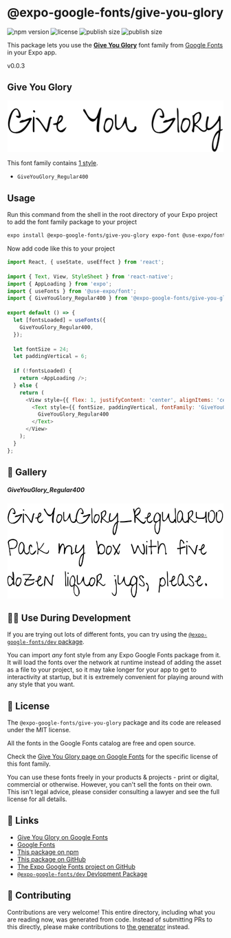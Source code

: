 # @expo-google-fonts/give-you-glory

![npm version](https://flat.badgen.net/npm/v/@expo-google-fonts/give-you-glory)
![license](https://flat.badgen.net/github/license/expo/google-fonts)
![publish size](https://flat.badgen.net/packagephobia/install/@expo-google-fonts/give-you-glory)
![publish size](https://flat.badgen.net/packagephobia/publish/@expo-google-fonts/give-you-glory)

This package lets you use the [**Give You Glory**](https://fonts.google.com/specimen/Give+You+Glory) font family from [Google Fonts](https://fonts.google.com/) in your Expo app.

v0.0.3

## Give You Glory

![Give You Glory](./font-family.png)

This font family contains [1 style](#-gallery).

- `GiveYouGlory_Regular400`

## Usage

Run this command from the shell in the root directory of your Expo project to add the font family package to your project
```sh
expo install @expo-google-fonts/give-you-glory expo-font @use-expo/font
```

Now add code like this to your project
```js
import React, { useState, useEffect } from 'react';

import { Text, View, StyleSheet } from 'react-native';
import { AppLoading } from 'expo';
import { useFonts } from '@use-expo/font';
import { GiveYouGlory_Regular400 } from '@expo-google-fonts/give-you-glory';

export default () => {
  let [fontsLoaded] = useFonts({
    GiveYouGlory_Regular400,
  });

  let fontSize = 24;
  let paddingVertical = 6;

  if (!fontsLoaded) {
    return <AppLoading />;
  } else {
    return (
      <View style={{ flex: 1, justifyContent: 'center', alignItems: 'center' }}>
        <Text style={{ fontSize, paddingVertical, fontFamily: 'GiveYouGlory_Regular400' }}>
          GiveYouGlory_Regular400
        </Text>
      </View>
    );
  }
};

```

## 🔡 Gallery

##### GiveYouGlory_Regular400
![GiveYouGlory_Regular400](./309c5df7e1fe41874a8f14de3edeb9c32a42ec3e31d17e863696920deb848095.ttf.png)


## 👩‍💻 Use During Development

If you are trying out lots of different fonts, you can try using the [`@expo-google-fonts/dev` package](https://github.com/expo/google-fonts/tree/master/font-packages/dev#readme).

You can import *any* font style from any Expo Google Fonts package from it. It will load the fonts
over the network at runtime instead of adding the asset as a file to your project, so it may take longer
for your app to get to interactivity at startup, but it is extremely convenient
for playing around with any style that you want.

## 📖 License

The `@expo-google-fonts/give-you-glory` package and its code are released under the MIT license.

All the fonts in the Google Fonts catalog are free and open source.

Check the [Give You Glory page on Google Fonts](https://fonts.google.com/specimen/Give+You+Glory) for the specific license of this font family.

You can use these fonts freely in your products & projects - print or digital, commercial or otherwise. However, you can't sell the fonts on their own. This isn't legal advice, please consider consulting a lawyer and see the full license for all details.

## 🔗 Links

- [Give You Glory on Google Fonts](https://fonts.google.com/specimen/Give+You+Glory)
- [Google Fonts](https://fonts.google.com/)
- [This package on npm](https://www.npmjs.com/package/@expo-google-fonts/give-you-glory)
- [This package on GitHub](https://github.com/expo/google-fonts/tree/master/font-packages/give-you-glory)
- [The Expo Google Fonts project on GitHub](https://github.com/expo/google-fonts)
- [`@expo-google-fonts/dev` Devlopment Package](https://github.com/expo/google-fonts/tree/master/font-packages/dev)


## 🤝 Contributing

Contributions are very welcome! This entire directory, including what you are reading now, was generated from code. Instead of submitting PRs to this directly, please make contributions to [the generator](https://github.com/expo/google-fonts/tree/master/packages/generator) instead.
